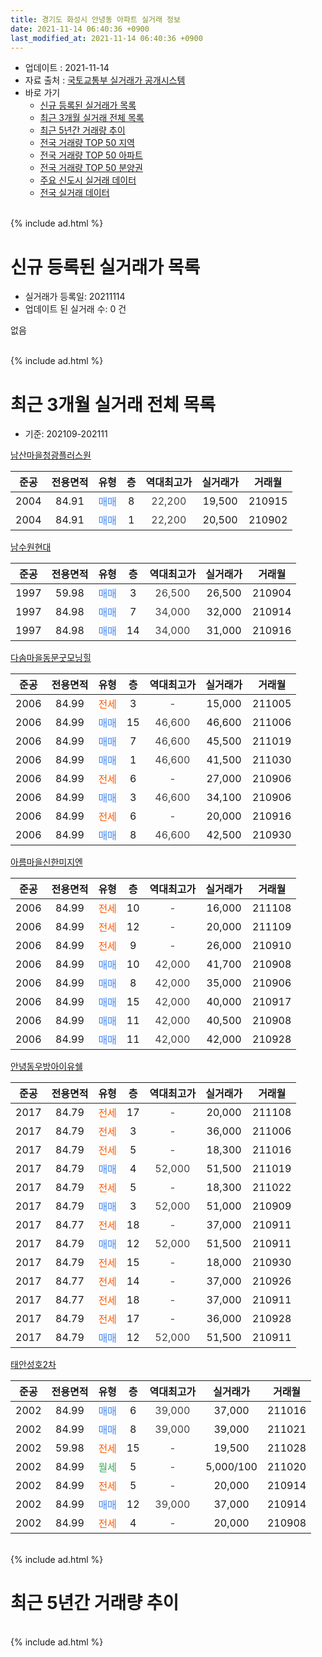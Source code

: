 ```yaml
---
title: 경기도 화성시 안녕동 아파트 실거래 정보
date: 2021-11-14 06:40:36 +0900
last_modified_at: 2021-11-14 06:40:36 +0900
---
```


* 업데이트 : 2021-11-14
* 자료 출처 : [국토교통부 실거래가 공개시스템](http://rt.molit.go.kr)
* 바로 가기
    * [신규 등록된 실거래가 목록](#신규-등록된-실거래가-목록)
    * [최근 3개월 실거래 전체 목록](#최근-3개월-실거래-전체-목록)
    * [최근 5년간 거래량 추이](#최근-5년간-거래량-추이)
    * [전국 거래량 TOP 50 지역](https://inasie.github.io/apt-trade-info/최근-3개월-전국에서-가장-거래가-많이-발생한-지역)
    * [전국 거래량 TOP 50 아파트](https://inasie.github.io/apt-trade-info/최근-3개월-전국에서-가장-거래가-많이-발생한-아파트)
    * [전국 거래량 TOP 50 분양권](https://inasie.github.io/apt-trade-info/최근-3개월-전국에서-가장-거래가-많이-발생한-분양권)
    * [주요 신도시 실거래 데이터](https://inasie.github.io/apt-trade-info/주요-신도시)
    * [전국 실거래 데이터](https://inasie.github.io/apt-trade-info/전국)
<br>
{% include ad.html %}
<br>

# 신규 등록된 실거래가 목록
* 실거래가 등록일: 20211114
* 업데이트 된 실거래 수: 0 건

없음

<br>
{% include ad.html %}
<br>

# 최근 3개월 실거래 전체 목록
* 기준: 202109-202111


[남산마을청광플러스원](https://search.naver.com/search.naver?query=%EA%B2%BD%EA%B8%B0%EB%8F%84+%ED%99%94%EC%84%B1%EC%8B%9C+%EC%95%88%EB%85%95%EB%8F%99+%EB%82%A8%EC%82%B0%EB%A7%88%EC%9D%84%EC%B2%AD%EA%B4%91%ED%94%8C%EB%9F%AC%EC%8A%A4%EC%9B%90)

|준공|전용면적|유형|층|역대최고가|실거래가|거래월|
|:---:|:---:|:---:|:---:|:---:|:---:|:---:|
|2004|84.91|<span style="color:#4285f3">매매</span>|8|<span style="color:#444444">22,200</span>|19,500|210915|
|2004|84.91|<span style="color:#4285f3">매매</span>|1|<span style="color:#444444">22,200</span>|20,500|210902|

[남수원현대](https://search.naver.com/search.naver?query=%EA%B2%BD%EA%B8%B0%EB%8F%84+%ED%99%94%EC%84%B1%EC%8B%9C+%EC%95%88%EB%85%95%EB%8F%99+%EB%82%A8%EC%88%98%EC%9B%90%ED%98%84%EB%8C%80)

|준공|전용면적|유형|층|역대최고가|실거래가|거래월|
|:---:|:---:|:---:|:---:|:---:|:---:|:---:|
|1997|59.98|<span style="color:#4285f3">매매</span>|3|<span style="color:#444444">26,500</span>|26,500|210904|
|1997|84.98|<span style="color:#4285f3">매매</span>|7|<span style="color:#444444">34,000</span>|32,000|210914|
|1997|84.98|<span style="color:#4285f3">매매</span>|14|<span style="color:#444444">34,000</span>|31,000|210916|

[다솜마을동문굿모닝힐](https://search.naver.com/search.naver?query=%EA%B2%BD%EA%B8%B0%EB%8F%84+%ED%99%94%EC%84%B1%EC%8B%9C+%EC%95%88%EB%85%95%EB%8F%99+%EB%8B%A4%EC%86%9C%EB%A7%88%EC%9D%84%EB%8F%99%EB%AC%B8%EA%B5%BF%EB%AA%A8%EB%8B%9D%ED%9E%90)

|준공|전용면적|유형|층|역대최고가|실거래가|거래월|
|:---:|:---:|:---:|:---:|:---:|:---:|:---:|
|2006|84.99|<span style="color:#ff5a00">전세</span>|3|<span style="color:#444444">-</span>|15,000|211005|
|2006|84.99|<span style="color:#4285f3">매매</span>|15|<span style="color:#444444">46,600</span>|46,600|211006|
|2006|84.99|<span style="color:#4285f3">매매</span>|7|<span style="color:#444444">46,600</span>|45,500|211019|
|2006|84.99|<span style="color:#4285f3">매매</span>|1|<span style="color:#444444">46,600</span>|41,500|211030|
|2006|84.99|<span style="color:#ff5a00">전세</span>|6|<span style="color:#444444">-</span>|27,000|210906|
|2006|84.99|<span style="color:#4285f3">매매</span>|3|<span style="color:#444444">46,600</span>|34,100|210906|
|2006|84.99|<span style="color:#ff5a00">전세</span>|6|<span style="color:#444444">-</span>|20,000|210916|
|2006|84.99|<span style="color:#4285f3">매매</span>|8|<span style="color:#444444">46,600</span>|42,500|210930|

[아름마을신한미지엔](https://search.naver.com/search.naver?query=%EA%B2%BD%EA%B8%B0%EB%8F%84+%ED%99%94%EC%84%B1%EC%8B%9C+%EC%95%88%EB%85%95%EB%8F%99+%EC%95%84%EB%A6%84%EB%A7%88%EC%9D%84%EC%8B%A0%ED%95%9C%EB%AF%B8%EC%A7%80%EC%97%94)

|준공|전용면적|유형|층|역대최고가|실거래가|거래월|
|:---:|:---:|:---:|:---:|:---:|:---:|:---:|
|2006|84.99|<span style="color:#ff5a00">전세</span>|10|<span style="color:#444444">-</span>|16,000|211108|
|2006|84.99|<span style="color:#ff5a00">전세</span>|12|<span style="color:#444444">-</span>|20,000|211109|
|2006|84.99|<span style="color:#ff5a00">전세</span>|9|<span style="color:#444444">-</span>|26,000|210910|
|2006|84.99|<span style="color:#4285f3">매매</span>|10|<span style="color:#444444">42,000</span>|41,700|210908|
|2006|84.99|<span style="color:#4285f3">매매</span>|8|<span style="color:#444444">42,000</span>|35,000|210906|
|2006|84.99|<span style="color:#4285f3">매매</span>|15|<span style="color:#444444">42,000</span>|40,000|210917|
|2006|84.99|<span style="color:#4285f3">매매</span>|11|<span style="color:#444444">42,000</span>|40,500|210908|
|2006|84.99|<span style="color:#4285f3">매매</span>|11|<span style="color:#444444">42,000</span>|42,000|210928|

[안녕동우방아이유쉘](https://search.naver.com/search.naver?query=%EA%B2%BD%EA%B8%B0%EB%8F%84+%ED%99%94%EC%84%B1%EC%8B%9C+%EC%95%88%EB%85%95%EB%8F%99+%EC%95%88%EB%85%95%EB%8F%99%EC%9A%B0%EB%B0%A9%EC%95%84%EC%9D%B4%EC%9C%A0%EC%89%98)

|준공|전용면적|유형|층|역대최고가|실거래가|거래월|
|:---:|:---:|:---:|:---:|:---:|:---:|:---:|
|2017|84.79|<span style="color:#ff5a00">전세</span>|17|<span style="color:#444444">-</span>|20,000|211108|
|2017|84.79|<span style="color:#ff5a00">전세</span>|3|<span style="color:#444444">-</span>|36,000|211006|
|2017|84.79|<span style="color:#ff5a00">전세</span>|5|<span style="color:#444444">-</span>|18,300|211016|
|2017|84.79|<span style="color:#4285f3">매매</span>|4|<span style="color:#444444">52,000</span>|51,500|211019|
|2017|84.79|<span style="color:#ff5a00">전세</span>|5|<span style="color:#444444">-</span>|18,300|211022|
|2017|84.79|<span style="color:#4285f3">매매</span>|3|<span style="color:#444444">52,000</span>|51,000|210909|
|2017|84.77|<span style="color:#ff5a00">전세</span>|18|<span style="color:#444444">-</span>|37,000|210911|
|2017|84.79|<span style="color:#4285f3">매매</span>|12|<span style="color:#444444">52,000</span>|51,500|210911|
|2017|84.79|<span style="color:#ff5a00">전세</span>|15|<span style="color:#444444">-</span>|18,000|210930|
|2017|84.77|<span style="color:#ff5a00">전세</span>|14|<span style="color:#444444">-</span>|37,000|210926|
|2017|84.77|<span style="color:#ff5a00">전세</span>|18|<span style="color:#444444">-</span>|37,000|210911|
|2017|84.79|<span style="color:#ff5a00">전세</span>|17|<span style="color:#444444">-</span>|36,000|210928|
|2017|84.79|<span style="color:#4285f3">매매</span>|12|<span style="color:#444444">52,000</span>|51,500|210911|

[태안성호2차](https://search.naver.com/search.naver?query=%EA%B2%BD%EA%B8%B0%EB%8F%84+%ED%99%94%EC%84%B1%EC%8B%9C+%EC%95%88%EB%85%95%EB%8F%99+%ED%83%9C%EC%95%88%EC%84%B1%ED%98%B82%EC%B0%A8)

|준공|전용면적|유형|층|역대최고가|실거래가|거래월|
|:---:|:---:|:---:|:---:|:---:|:---:|:---:|
|2002|84.99|<span style="color:#4285f3">매매</span>|6|<span style="color:#444444">39,000</span>|37,000|211016|
|2002|84.99|<span style="color:#4285f3">매매</span>|8|<span style="color:#444444">39,000</span>|39,000|211021|
|2002|59.98|<span style="color:#ff5a00">전세</span>|15|<span style="color:#444444">-</span>|19,500|211028|
|2002|84.99|<span style="color:#34a853">월세</span>|5|<span style="color:#444444">-</span>|5,000/100|211020|
|2002|84.99|<span style="color:#ff5a00">전세</span>|5|<span style="color:#444444">-</span>|20,000|210914|
|2002|84.99|<span style="color:#4285f3">매매</span>|12|<span style="color:#444444">39,000</span>|37,000|210914|
|2002|84.99|<span style="color:#ff5a00">전세</span>|4|<span style="color:#444444">-</span>|20,000|210908|


<br>
{% include ad.html %}
<br>

# 최근 5년간 거래량 추이


<div style="width:100%;">
    <canvas id="deal_progress" height="200"></canvas>
</div>

<script>
new Chart(document.getElementById("deal_progress"), {
    type: 'line',
    data: {
        labels: ['201611','201612','201701','201702','201703','201704','201705','201706','201707','201708','201709','201710','201711','201712','201801','201802','201803','201804','201805','201806','201807','201808','201809','201810','201811','201812','201901','201902','201903','201904','201905','201906','201907','201908','201909','201910','201911','201912','202001','202002','202003','202004','202005','202006','202007','202008','202009','202010','202011','202012','202101','202102','202103','202104','202105','202106','202107','202108','202109','202110','202111'],
        datasets: [{
            label: '매매',
            pointRadius: 1,
            data: [13, 15, 13, 11, 10, 15, 25, 22, 11, 17, 26, 11, 20, 13, 36, 25, 16, 10, 10, 14, 13, 11, 15, 17, 8, 4, 11, 6, 7, 14, 12, 6, 7, 11, 15, 17, 10, 10, 19, 63, 28, 36, 15, 26, 26, 28, 22, 34, 34, 31, 26, 24, 26, 54, 63, 29, 29, 9, 16, 6, 0],
            borderColor: "rgba(255, 201, 14, 1)",
            backgroundColor: "rgba(255, 201, 14, 0.5)",
            fill: false,
            lineTension: 0
        },{
            label: '전월세',
            pointRadius: 1,
            data: [5, 9, 7, 8, 11, 10, 11, 14, 14, 8, 11, 24, 36, 31, 31, 11, 11, 11, 7, 5, 9, 9, 8, 11, 3, 5, 7, 6, 10, 8, 9, 10, 17, 14, 6, 22, 16, 17, 12, 11, 12, 12, 8, 6, 10, 10, 7, 7, 4, 9, 12, 15, 17, 25, 32, 9, 9, 12, 10, 6, 3],
            borderColor: "rgba(0, 141, 185, 1)",
            backgroundColor: "rgba(0, 141, 185, 0.5)",
            fill: false,
            lineTension: 0
        }
        ]
    },
    options: {
        responsive: true,
        title: {
            display: false
        },
        tooltips: {
            mode: 'index',
            intersect: false
        },
        hover: {
            mode: 'nearest',
            intersect: true
        },
        scales: {
            xAxes: [{
                display: true,
                scaleLabel: {
                    display: true,
                    labelString: '년/월'
                }
            }],
            yAxes: [{
                display: true,
                ticks: {
                    suggestedMin: 0,
                },
                scaleLabel: {
                    display: true,
                    labelString: '실거래 수'
                }
            }]
        }
    }
});

</script>


<br>
{% include ad.html %}
<br>

